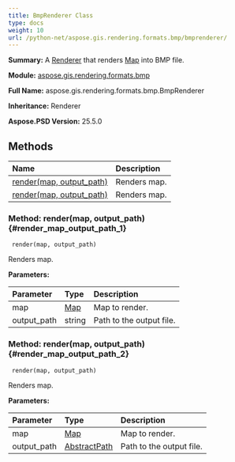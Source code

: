 ```yaml
---
title: BmpRenderer Class
type: docs
weight: 10
url: /python-net/aspose.gis.rendering.formats.bmp/bmprenderer/
---
```


**Summary:** A [Renderer](/psd/python-net/aspose.gis.rendering/renderer/) that renders [Map](/psd/python-net/aspose.gis.rendering/map/) into BMP file.

**Module:** [aspose.gis.rendering.formats.bmp](/psd/python-net/aspose.gis.rendering.formats.bmp/)

**Full Name:** aspose.gis.rendering.formats.bmp.BmpRenderer

**Inheritance:** Renderer

**Aspose.PSD Version:** 25.5.0

## **Methods**
| **Name** | **Description** |
| :- | :- |
| [render(map, output_path)](#render_map_output_path_1) | Renders map. |
| [render(map, output_path)](#render_map_output_path_2) | Renders map. |


### Method: render(map, output_path) {#render_map_output_path_1}


```
 render(map, output_path) 
```

Renders map.

**Parameters:**

| Parameter | Type | Description |
| :- | :- | :- |
| map | [Map](/psd/python-net/aspose.gis.rendering/map) | Map to render. |
| output_path | string | Path to the output file. |

### Method: render(map, output_path) {#render_map_output_path_2}


```
 render(map, output_path) 
```

Renders map.

**Parameters:**

| Parameter | Type | Description |
| :- | :- | :- |
| map | [Map](/psd/python-net/aspose.gis.rendering/map) | Map to render. |
| output_path | [AbstractPath](/psd/python-net/aspose.gis/abstractpath) | Path to the output file. |

